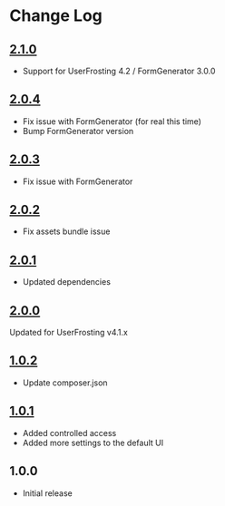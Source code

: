 # Change Log

## [2.1.0]
- Support for UserFrosting 4.2 / FormGenerator 3.0.0

## [2.0.4]
- Fix issue with FormGenerator (for real this time)
- Bump FormGenerator version

## [2.0.3]
- Fix issue with FormGenerator

## [2.0.2]
- Fix assets bundle issue

## [2.0.1]
- Updated dependencies

## [2.0.0]
Updated for UserFrosting v4.1.x

## [1.0.2]
- Update composer.json

## [1.0.1]
- Added controlled access
- Added more settings to the default UI

## 1.0.0
- Initial release

[2.1.0]: https://github.com/lcharette/UF_ConfigManager/compare/2.0.4...2.1.0
[2.0.4]: https://github.com/lcharette/UF_ConfigManager/compare/2.0.3...2.0.4
[2.0.3]: https://github.com/lcharette/UF_ConfigManager/compare/2.0.2...2.0.3
[2.0.2]: https://github.com/lcharette/UF_ConfigManager/compare/2.0.1...2.0.2
[2.0.1]: https://github.com/lcharette/UF_ConfigManager/compare/2.0.0...2.0.1
[2.0.0]: https://github.com/lcharette/UF_ConfigManager/compare/1.0.2...2.0.0
[1.0.2]: https://github.com/lcharette/UF_ConfigManager/compare/1.0.1...1.0.2
[1.0.1]: https://github.com/lcharette/UF_ConfigManager/compare/1.0.0...1.0.1
